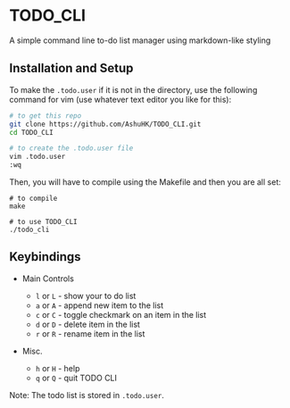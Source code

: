 # TODO_CLI
A simple command line to-do list manager using markdown-like styling

## Installation and Setup
To make the `.todo.user` if it is not in the directory, use the following command for vim (use whatever text editor you like for this):
```bash
# to get this repo
git clone https://github.com/AshuHK/TODO_CLI.git
cd TODO_CLI

# to create the .todo.user file
vim .todo.user
:wq
```

Then, you will have to compile using the Makefile and then you are all set:
```
# to compile
make

# to use TODO_CLI
./todo_cli
```

## Keybindings
  - Main Controls
    - `l` or `L` - show your to do list
    - `a` or `A` - append new item to the list
    - `c` or `C` - toggle checkmark on an item in the list
    - `d` or `D` - delete item in the list
    - `r` or `R` - rename item in the list

  - Misc.
    - `h` or `H` - help
    - `q` or `Q` - quit TODO CLI

Note: The todo list is stored in `.todo.user`.
